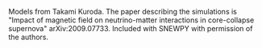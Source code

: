 Models from Takami Kuroda. The paper describing the simulations is "Impact of magnetic field on neutrino-matter interactions in core-collapse supernova" arXiv:2009.07733.
Included with SNEWPY with permission of the authors.
